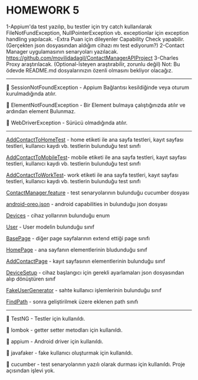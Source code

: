 # HOMEWORK 5

1-Appium'da test yazılıp, bu testler için try catch kullanılarak FileNotFundException, NullPointerException vb. exceptionlar için exception handling yapılacak.
-Extra Puan için dileyenler Capability Check yapabilir. (Gerçekten json dosyasından aldığım cihazı mı test ediyorum?)
2-Contact Manager uygulamasının senaryoları yazılacak. https://github.com/movilidadagil/ContactManagerAPIProject
3-Charles Proxy araştırılacak. (Optional-İsteyen araştırabilir, zorunlu değil)
Not: Bu ödevde README.md dosyalarınızın özenli olmasını bekliyor olacağız.

---

:pushpin: SessionNotFoundException - Appium Bağlantısı kesildiğinde veya oturum kurulmadığında atılır.

:pushpin: ElementNotFoundException - Bir Element bulmaya çalıştığınızda atılır ve ardından element Bulunmaz.

:pushpin: WebDriverException - Sürücü olmadığında atılır.

---


[AddContactToHomeTest](https://github.com/enuygun-test-automation-bootcamp/homework5-mkaganm/blob/main/src/test/java/testng/AddContactToHomeTest.java) - home etiketi ile ana sayfa testleri, kayıt sayfası testleri, kullanıcı kaydı vb. testlerin bulunduğu test sınıfı

[AddContactToMobileTest](https://github.com/enuygun-test-automation-bootcamp/homework5-mkaganm/blob/main/src/test/java/testng/AddContactToMobileTest.java)- mobile etiketi ile ana sayfa testleri, kayıt sayfası testleri, kullanıcı kaydı vb. testlerin bulunduğu test sınıfı

[AddContactToWorkTest](https://github.com/enuygun-test-automation-bootcamp/homework5-mkaganm/blob/main/src/test/java/testng/AddContactToWorkTest.java)- work etiketi ile ana sayfa testleri, kayıt sayfası testleri, kullanıcı kaydı vb. testlerin bulunduğu test sınıfı


[ContactManager.feature](https://github.com/enuygun-test-automation-bootcamp/homework5-mkaganm/blob/main/src/test/resources/features/contactManager.feature) - test senaryolarının bulunduğu cucumber dosyası

[android-oreo.json](https://github.com/enuygun-test-automation-bootcamp/homework5-mkaganm/blob/main/src/test/resources/capabilities/android-oreo.json) - android capabilities in bulunduğu json dosyası

[Devices](https://github.com/enuygun-test-automation-bootcamp/homework5-mkaganm/blob/main/src/test/java/devices/Devices.java) - cihaz yollarının bulunduğu enum

[User](https://github.com/enuygun-test-automation-bootcamp/homework5-mkaganm/blob/main/src/test/java/model/User.java) - User modelin bulunduğu sınıf

[BasePage](https://github.com/enuygun-test-automation-bootcamp/homework5-mkaganm/blob/main/src/test/java/pages/BasePages.java) - diğer page sayfalarının extend ettiği page sınıfı

[HomePage](https://github.com/enuygun-test-automation-bootcamp/homework5-mkaganm/blob/main/src/test/java/pages/HomePage.java) - ana sayfanın elementlerinin bludunduğu sınıf

[AddContactPage](https://github.com/enuygun-test-automation-bootcamp/homework5-mkaganm/blob/main/src/test/java/pages/AddContactPage.java) - kayıt sayfasının elementlerinin bulunduğu sınıf

[DeviceSetup](https://github.com/enuygun-test-automation-bootcamp/homework5-mkaganm/blob/main/src/test/java/utility/DeviceSetup.java) - cihaz başlangıcı için gerekli ayarlamaları json dosyasından alıp dönüştüren sınıf

[FakeUserGenerator](https://github.com/enuygun-test-automation-bootcamp/homework5-mkaganm/blob/main/src/test/java/utility/FakeUserGenerator.java) - sahte kullanıcı işlemlerinin bulunduğu sınıf

[FindPath](https://github.com/enuygun-test-automation-bootcamp/homework5-mkaganm/blob/main/src/test/java/utility/FindPath.java) - sonra geliştirilmek üzere eklenen path sınıfı

---
:pushpin: TestNG - Testler için kullanıldı.

:pushpin: lombok - getter setter metodları için kullanıldı.

:pushpin: appium - Android driver için kullanıldı.

:pushpin: javafaker - fake kullanıcı oluşturmak için kullanıldı.

:pushpin: cucumber - test senaryolarının yazılı olarak durması için kullanıldı. Proje açısından işlevi yok.
